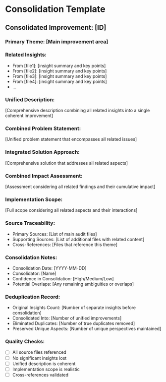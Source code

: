 # Consolidation Template

## Consolidated Improvement: [ID]

### Primary Theme: [Main improvement area]

### Related Insights:
- From [file1]: [insight summary and key points]
- From [file2]: [insight summary and key points]
- From [file3]: [insight summary and key points]
- From [file4]: [insight summary and key points]
- ...

### Unified Description:
[Comprehensive description combining all related insights into a single coherent improvement]

### Combined Problem Statement:
[Unified problem statement that encompasses all related issues]

### Integrated Solution Approach:
[Comprehensive solution that addresses all related aspects]

### Combined Impact Assessment:
[Assessment considering all related findings and their cumulative impact]

### Implementation Scope:
[Full scope considering all related aspects and their interactions]

### Source Traceability:
- Primary Sources: [List of main audit files]
- Supporting Sources: [List of additional files with related content]
- Cross-References: [Files that reference this theme]

### Consolidation Notes:
- Consolidation Date: [YYYY-MM-DD]
- Consolidator: [Name]
- Confidence in Consolidation: [High/Medium/Low]
- Potential Overlaps: [Any remaining ambiguities or overlaps]

### Deduplication Record:
- Original Insights Count: [Number of separate insights before consolidation]
- Consolidated Into: [Number of unified improvements]
- Eliminated Duplicates: [Number of true duplicates removed]
- Preserved Unique Aspects: [Number of unique perspectives maintained]

### Quality Checks:
- [ ] All source files referenced
- [ ] No significant insights lost
- [ ] Unified description is coherent
- [ ] Implementation scope is realistic
- [ ] Cross-references validated
